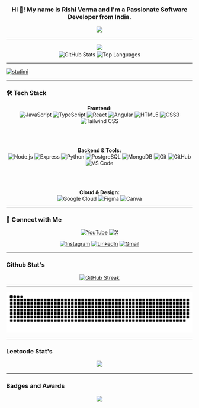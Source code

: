 <h3 align="center">Hi 👋! My name is Rishi Verma and I'm a Passionate Software Developer from India.</h3>

<div align="center">
  <img height="200" src="https://user-images.githubusercontent.com/74038190/225813708-98b745f2-7d22-48cf-9150-083f1b00d6c9.gif" />
</div>

---
<div align = "center">
  
<img height="180em" src="https://github-profile-summary-cards.vercel.app/api/cards/profile-details?username=coder-writes&theme=github_dark" />
</div>

<div align="center">
  <img src="https://github-readme-stats.vercel.app/api?username=coder-writes&show_icons=true&include_all_commits=true&count_private=true&theme=dracula&hide_border=false" height="150" alt="GitHub Stats" />
  <img src="https://github-readme-stats.vercel.app/api/top-langs?username=coder-writes&layout=compact&langs_count=5&theme=dracula&hide_border=false" height="150" alt="Top Languages" />
</div>

---
<p align="left"> <a href="https://github.com/ryo-ma/github-profile-trophy"><img src="https://github-profile-trophy.vercel.app/?username=coder-writes" alt="stutimi" /></a> </p>

---
### 🛠️ Tech Stack
<div align="center">
  <!-- Frontend Technologies -->
  <b>Frontend:</b><br>
  <img src="https://cdn.jsdelivr.net/gh/devicons/devicon/icons/javascript/javascript-original.svg" height="40" alt="JavaScript" />
  <img src="https://cdn.jsdelivr.net/gh/devicons/devicon/icons/typescript/typescript-original.svg" height="40" alt="TypeScript" />
  <img src="https://cdn.jsdelivr.net/gh/devicons/devicon/icons/react/react-original.svg" height="40" alt="React" />
  <img src="https://cdn.jsdelivr.net/gh/devicons/devicon/icons/angularjs/angularjs-original.svg" height="40" alt="Angular" />
  <img src="https://cdn.jsdelivr.net/gh/devicons/devicon/icons/html5/html5-original.svg" height="40" alt="HTML5" />
  <img src="https://cdn.jsdelivr.net/gh/devicons/devicon/icons/css3/css3-original.svg" height="40" alt="CSS3" />
  <img src="https://cdn.jsdelivr.net/gh/devicons/devicon/icons/tailwindcss/tailwindcss-original.svg" height="40" alt="Tailwind CSS" />

  <br><br>

  <!-- Backend and Tools -->
  <b>Backend & Tools:</b><br>
  <img src="https://cdn.jsdelivr.net/gh/devicons/devicon/icons/nodejs/nodejs-original.svg" height="40" alt="Node.js" />
  <img src="https://cdn.jsdelivr.net/gh/devicons/devicon/icons/express/express-original.svg" height="40" alt="Express" />
  <img src="https://cdn.jsdelivr.net/gh/devicons/devicon/icons/python/python-original.svg" height="40" alt="Python" />
  <img src="https://cdn.jsdelivr.net/gh/devicons/devicon/icons/postgresql/postgresql-original.svg" height="40" alt="PostgreSQL" />
  <img src="https://cdn.jsdelivr.net/gh/devicons/devicon/icons/mongodb/mongodb-original.svg" height="40" alt="MongoDB" />
  <img src="https://cdn.jsdelivr.net/gh/devicons/devicon/icons/git/git-original.svg" height="40" alt="Git" />
  <img src="https://cdn.jsdelivr.net/gh/devicons/devicon/icons/github/github-original.svg" height="40" alt="GitHub" />
  <img src="https://cdn.jsdelivr.net/gh/devicons/devicon/icons/vscode/vscode-original.svg" height="40" alt="VS Code" />

  <br><br>

  <!-- Cloud & Design -->
  <b>Cloud & Design:</b><br>
  <img src="https://cdn.jsdelivr.net/gh/devicons/devicon/icons/googlecloud/googlecloud-original.svg" height="40" alt="Google Cloud" />
  <img src="https://cdn.jsdelivr.net/gh/devicons/devicon/icons/figma/figma-original.svg" height="40" alt="Figma" />
  <img src="https://cdn.jsdelivr.net/gh/devicons/devicon/icons/canva/canva-original.svg" height="40" alt="Canva" />
</div>

---

### 📲 Connect with Me
<div align="center">
  <a href="https://www.youtube.com/" target="_blank"><img src="https://img.shields.io/static/v1?message=YouTube&logo=youtube&color=FF0000&style=for-the-badge" height="35" alt="YouTube" /></a>
  <a href="https://www.x.com/risshi_codes/" target="_blank"><img src="https://img.shields.io/static/v1?message=X&logo=x&color=FF0000&style=for-the-badge" height="35" alt="X" /></a>
  
  <a href="https://www.instagram.com/codewithkrish_/" target="_blank"><img src="https://img.shields.io/static/v1?message=Instagram&logo=instagram&color=E4405F&style=for-the-badge" height="35" alt="Instagram" /></a>
  <a href="https://www.linkedin.com/in/rishi-verma-sde/" target="_blank"><img src="https://img.shields.io/static/v1?message=LinkedIn&logo=linkedin&color=0077B5&style=for-the-badge" height="35" alt="LinkedIn" /></a>
  <a href="mailto:vrishi7654@gmail.com" target="_blank"><img src="https://img.shields.io/static/v1?message=Gmail&logo=gmail&color=D14836&style=for-the-badge" height="35" alt="Gmail" /></a>
</div>

---

### Github Stat's
<div align = "center">
<a align = "center" width ="400px" href="https://git.io/streak-stats">
<img src="https://streak-stats.demolab.com?user=coder-writes&theme=dark" alt="GitHub Streak"  />
</a>
</div>

---

<a align = "center" >
  <img width="800px"  src="https://raw.githubusercontent.com/platane/snk/output/github-contribution-grid-snake-dark.svg" />  
</a>

---
### Leetcode Stat's
<div align = "center" >
<img  height="400px" src="https://leetcard.jacoblin.cool/risshi-codes?theme=dark&font=Noto%20Sans%20Malayalam&ext=contest" />
</div>

---

### Badges and Awards
<div align = "center">
  
<img src = "https://holopin.me/coderwrites">
</div>

